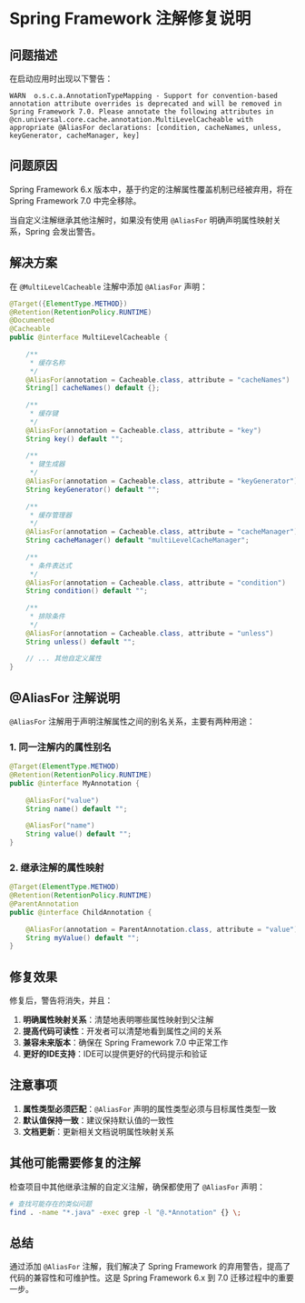 # Spring Framework 注解修复说明

## 问题描述

在启动应用时出现以下警告：

```
WARN  o.s.c.a.AnnotationTypeMapping - Support for convention-based annotation attribute overrides is deprecated and will be removed in Spring Framework 7.0. Please annotate the following attributes in @cn.universal.core.cache.annotation.MultiLevelCacheable with appropriate @AliasFor declarations: [condition, cacheNames, unless, keyGenerator, cacheManager, key]
```

## 问题原因

Spring Framework 6.x 版本中，基于约定的注解属性覆盖机制已经被弃用，将在 Spring Framework 7.0 中完全移除。

当自定义注解继承其他注解时，如果没有使用 `@AliasFor` 明确声明属性映射关系，Spring 会发出警告。

## 解决方案

在 `@MultiLevelCacheable` 注解中添加 `@AliasFor` 声明：

```java
@Target({ElementType.METHOD})
@Retention(RetentionPolicy.RUNTIME)
@Documented
@Cacheable
public @interface MultiLevelCacheable {
    
    /**
     * 缓存名称
     */
    @AliasFor(annotation = Cacheable.class, attribute = "cacheNames")
    String[] cacheNames() default {};
    
    /**
     * 缓存键
     */
    @AliasFor(annotation = Cacheable.class, attribute = "key")
    String key() default "";
    
    /**
     * 键生成器
     */
    @AliasFor(annotation = Cacheable.class, attribute = "keyGenerator")
    String keyGenerator() default "";
    
    /**
     * 缓存管理器
     */
    @AliasFor(annotation = Cacheable.class, attribute = "cacheManager")
    String cacheManager() default "multiLevelCacheManager";
    
    /**
     * 条件表达式
     */
    @AliasFor(annotation = Cacheable.class, attribute = "condition")
    String condition() default "";
    
    /**
     * 排除条件
     */
    @AliasFor(annotation = Cacheable.class, attribute = "unless")
    String unless() default "";
    
    // ... 其他自定义属性
}
```

## @AliasFor 注解说明

`@AliasFor` 注解用于声明注解属性之间的别名关系，主要有两种用途：

### 1. 同一注解内的属性别名

```java
@Target(ElementType.METHOD)
@Retention(RetentionPolicy.RUNTIME)
public @interface MyAnnotation {
    
    @AliasFor("value")
    String name() default "";
    
    @AliasFor("name")
    String value() default "";
}
```

### 2. 继承注解的属性映射

```java
@Target(ElementType.METHOD)
@Retention(RetentionPolicy.RUNTIME)
@ParentAnnotation
public @interface ChildAnnotation {
    
    @AliasFor(annotation = ParentAnnotation.class, attribute = "value")
    String myValue() default "";
}
```

## 修复效果

修复后，警告将消失，并且：

1. **明确属性映射关系**：清楚地表明哪些属性映射到父注解
2. **提高代码可读性**：开发者可以清楚地看到属性之间的关系
3. **兼容未来版本**：确保在 Spring Framework 7.0 中正常工作
4. **更好的IDE支持**：IDE可以提供更好的代码提示和验证

## 注意事项

1. **属性类型必须匹配**：`@AliasFor` 声明的属性类型必须与目标属性类型一致
2. **默认值保持一致**：建议保持默认值的一致性
3. **文档更新**：更新相关文档说明属性映射关系

## 其他可能需要修复的注解

检查项目中其他继承注解的自定义注解，确保都使用了 `@AliasFor` 声明：

```bash
# 查找可能存在的类似问题
find . -name "*.java" -exec grep -l "@.*Annotation" {} \;
```

## 总结

通过添加 `@AliasFor` 注解，我们解决了 Spring Framework 的弃用警告，提高了代码的兼容性和可维护性。这是
Spring Framework 6.x
到 7.0 迁移过程中的重要一步。 